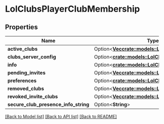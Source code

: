 # LolClubsPlayerClubMembership

## Properties

Name | Type | Description | Notes
------------ | ------------- | ------------- | -------------
**active_clubs** | Option<[**Vec<crate::models::LolClubsPlayerClub>**](LolClubsPlayerClub.md)> |  | [optional]
**clubs_server_config** | Option<[**crate::models::LolClubsClubsConfig**](LolClubsClubsConfig.md)> |  | [optional]
**info** | Option<[**crate::models::LolClubsClubPlayer**](LolClubsClubPlayer.md)> |  | [optional]
**pending_invites** | Option<[**Vec<crate::models::LolClubsClubInvite>**](LolClubsClubInvite.md)> |  | [optional]
**preferences** | Option<[**crate::models::LolClubsClubPreferences**](LolClubsClubPreferences.md)> |  | [optional]
**removed_clubs** | Option<[**Vec<crate::models::LolClubsClub>**](LolClubsClub.md)> |  | [optional]
**revoked_invite_clubs** | Option<[**Vec<crate::models::LolClubsClub>**](LolClubsClub.md)> |  | [optional]
**secure_club_presence_info_string** | Option<**String**> |  | [optional]

[[Back to Model list]](../README.md#documentation-for-models) [[Back to API list]](../README.md#documentation-for-api-endpoints) [[Back to README]](../README.md)


